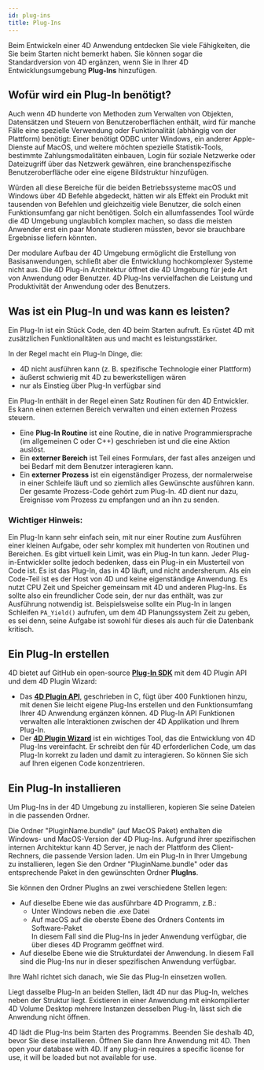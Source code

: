 ```yaml
---
id: plug-ins
title: Plug-Ins
---
```


Beim Entwickeln einer 4D Anwendung entdecken Sie viele Fähigkeiten, die Sie beim Starten nicht bemerkt haben. Sie können sogar die Standardversion von 4D ergänzen, wenn Sie in Ihrer 4D Entwicklungsumgebung **Plug-Ins** hinzufügen.

## Wofür wird ein Plug-In benötigt?

Auch wenn 4D hunderte von Methoden zum Verwalten von Objekten, Datensätzen und Steuern von Benutzeroberflächen enthält, wird für manche Fälle eine spezielle Verwendung oder Funktionalität (abhängig von der Plattform) benötigt: Einer benötigt ODBC unter Windows, ein anderer Apple-Dienste auf MacOS, und weitere möchten spezielle Statistik-Tools, bestimmte Zahlungsmodalitäten einbauen, Login für soziale Netzwerke oder Dateizugriff über das Netzwerk gewähren, eine branchenspezifische Benutzeroberfläche oder eine eigene Bildstruktur hinzufügen.

Würden all diese Bereiche für die beiden Betriebssysteme macOS und Windows über 4D Befehle abgedeckt, hätten wir als Effekt ein Produkt mit tausenden von Befehlen und gleichzeitig viele Benutzer, die solch einen Funktionsumfang gar nicht benötigen. Solch ein allumfassendes Tool würde die 4D Umgebung unglaublich komplex machen, so dass die meisten Anwender erst ein paar Monate studieren müssten, bevor sie brauchbare Ergebnisse liefern könnten.

Der modulare Aufbau der 4D Umgebung ermöglicht die Erstellung von Basisanwendungen, schließt aber die Entwicklung hochkomplexer Systeme nicht aus. Die 4D Plug-in Architektur öffnet die 4D Umgebung für jede Art von Anwendung oder Benutzer. 4D Plug-Ins vervielfachen die Leistung und Produktivität der Anwendung oder des Benutzers.

## Was ist ein Plug-In und was kann es leisten?

Ein Plug-In ist ein Stück Code, den 4D beim Starten aufruft. Es rüstet 4D mit zusätzlichen Funktionalitäten aus und macht es leistungsstärker.

In der Regel macht ein Plug-In Dinge, die:
- 4D nicht ausführen kann (z. B. spezifische Technologie einer Plattform)
- äußerst schwierig mit 4D zu bewerkstelligen wären
- nur als Einstieg über Plug-In verfügbar sind

Ein Plug-In enthält in der Regel einen Satz Routinen für den 4D Entwickler. Es kann einen externen Bereich verwalten und einen externen Prozess steuern.

- Eine **Plug-In Routine** ist eine Routine, die in native Programmiersprache (im allgemeinen C oder C++) geschrieben ist und die eine Aktion auslöst.
- Ein **externer Bereich** ist Teil eines Formulars, der fast alles anzeigen und bei Bedarf mit dem Benutzer interagieren kann.
- Ein **externer Prozess** ist ein eigenständiger Prozess, der normalerweise in einer Schleife läuft und so ziemlich alles Gewünschte ausführen kann. Der gesamte Prozess-Code gehört zum Plug-In. 4D dient nur dazu, Ereignisse vom Prozess zu empfangen und an ihn zu senden.

### Wichtiger Hinweis:

Ein Plug-In kann sehr einfach sein, mit nur einer Routine zum Ausführen einer kleinen Aufgabe, oder sehr komplex mit hunderten von Routinen und Bereichen. Es gibt virtuell kein Limit, was ein Plug-In tun kann. Jeder Plug-in-Entwickler sollte jedoch bedenken, dass ein Plug-in ein Musterteil von Code ist. Es ist das Plug-In, das in 4D läuft, und nicht andersherum. Als ein Code-Teil ist es der Host von 4D und keine eigenständige Anwendung. Es nutzt CPU Zeit und Speicher gemeinsam mit 4D und anderen Plug-Ins. Es sollte also ein freundlicher Code sein, der nur das enthält, was zur Ausführung notwendig ist. Beispielsweise sollte ein Plug-In in langen Schleifen `PA_Yield()` aufrufen, um dem 4D Planungssystem Zeit zu geben, es sei denn, seine Aufgabe ist sowohl für dieses als auch für die Datenbank kritisch.

## Ein Plug-In erstellen

4D bietet auf GitHub ein open-source [**Plug-In SDK**](https://github.com/4d/4D-Plugin-SDK) mit dem 4D Plugin API und dem 4D Plugin Wizard:

- Das [**4D Plugin API**](https://github.com/4d/4D-Plugin-SDK/blob/master/4D%20Plugin%20API), geschrieben in C, fügt über 400 Funktionen hinzu, mit denen Sie leicht eigene Plug-Ins erstellen und den Funktionsumfang Ihrer 4D Anwendung ergänzen können. 4D Plug-In API Funktionen verwalten alle Interaktionen zwischen der 4D Applikation und Ihrem Plug-In.
- Der [**4D Plugin Wizard**](https://github.com/4d/4D-Plugin-SDK/blob/master/4D%20Plugin%20Wizard) ist ein wichtiges Tool, das die Entwicklung von 4D Plug-Ins vereinfacht. Er schreibt den für 4D erforderlichen Code, um das Plug-In korrekt zu laden und damit zu interagieren. So können Sie sich auf Ihren eigenen Code konzentrieren.

## Ein Plug-In installieren

Um Plug-Ins in der 4D Umgebung zu installieren, kopieren Sie seine Dateien in die passenden Ordner.

Die Ordner "PluginName.bundle" (auf MacOS Paket) enthalten die Windows- und MacOS-Version der 4D Plug-Ins. Aufgrund ihrer spezifischen internen Architektur kann 4D Server, je nach der Plattform des Client-Rechners, die passende Version laden. Um ein Plug-In in Ihrer Umgebung zu installieren, legen Sie den Ordner "PluginName.bundle" oder das entsprechende Paket in den gewünschten Ordner **PlugIns**.

Sie können den Ordner PlugIns an zwei verschiedene Stellen legen:

- Auf dieselbe Ebene wie das ausführbare 4D Programm, z.B.:
  - Unter Windows neben die .exe Datei
  - Auf macOS auf die oberste Ebene des Ordners Contents im Software-Paket   
    In diesem Fall sind die Plug-Ins in jeder Anwendung verfügbar, die über dieses 4D Programm geöffnet wird.
- Auf dieselbe Ebene wie die Strukturdatei der Anwendung. In diesem Fall sind die Plug-Ins nur in dieser spezifischen Anwendung verfügbar.

Ihre Wahl richtet sich danach, wie Sie das Plug-In einsetzen wollen.

Liegt dasselbe Plug-In an beiden Stellen, lädt 4D nur das Plug-In, welches neben der Struktur liegt. Existieren in einer Anwendung mit einkompilierter 4D Volume Desktop mehrere Instanzen desselben Plug-In, lässt sich die Anwendung nicht öffnen.

4D lädt die Plug-Ins beim Starten des Programms. Beenden Sie deshalb 4D, bevor Sie diese installieren. Öffnen Sie dann Ihre Anwendung mit 4D. Then open your database with 4D. If any plug-in requires a specific license for use, it will be loaded but not available for use.
